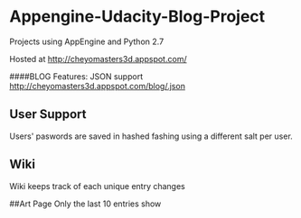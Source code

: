 Appengine-Udacity-Blog-Project
==============================

Projects using AppEngine and Python 2.7

Hosted at http://cheyomasters3d.appspot.com/


####BLOG Features:
JSON support
http://cheyomasters3d.appspot.com/blog/.json

## User Support 
Users' paswords are saved in hashed fashing using a different salt per user. 

## Wiki
Wiki keeps track of each unique entry changes

##Art Page
Only the last 10 entries show
